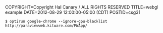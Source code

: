 COPYRIGHT=Copyright Hal Canary / ALL RIGHTS RESERVED
TITLE=webgl example
DATE=2012-08-29 12:00:00-05:00 (CDT)
POSTID=csg31

`$ optirun google-chrome --ignore-gpu-blacklist http://paraviewweb.kitware.com/PWApp/`
